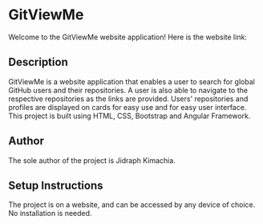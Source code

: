 # GitViewMe

Welcome to the GitViewMe website application!
Here is the website link:

## Description

GitViewMe is a website application that enables a user to search for global GitHub users and their repositories. A user is also able to navigate to the respective repositories as the links are provided. Users' repositories and profiles are displayed on cards for easy use and for easy user interface. This project is built using HTML, CSS, Bootstrap and Angular Framework.

## Author

The sole author of the project is Jidraph Kimachia.

## Setup Instructions

The project is on a website, and can be accessed by any device of choice. No installation is needed.